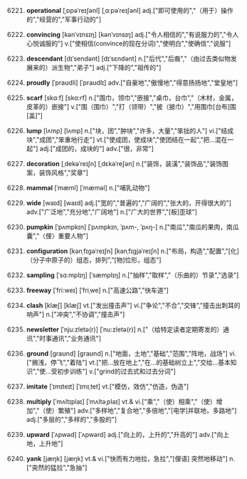 6221. **operational**
[ˌɒpəˈreɪʃənl]  [ˌɑ:pəˈreɪʃənl]
adj.["即可使用的","（用于）操作的","经营的","军事行动的"]  

6222. **convincing**
[kənˈvɪnsɪŋ]  [kənˈvɪnsɪŋ]
adj.["令人相信的","有说服力的","令人心悦诚服的"]  v.["使相信(convince的现在分词)","使明白","使确信","说服"]  

6223. **descendant**
[dɪˈsendənt]  [dɪˈsɛndənt]
n.["后代","后裔","（由过去类似物发展来的）派生物","弟子"]  adj.["下降的","祖传的"]  

6224. **proudly**
[ˈpraʊdli]  [ˈpraʊdlɪ]
adv.["自豪地","傲慢地","得意扬扬地","堂皇地"]  

6225. **scarf**
[skɑ:f]  [skɑ:rf]
n.["围巾，领巾","嵌接","桌巾，台巾","（木材，金属，皮革的）嵌接"]  v.["围（围巾）","打（领带）","披（披巾）","用围巾[台布]围[盖]"]  

6226. **lump**
[lʌmp]  [lʌmp]
n.["块，团","肿块","许多，大量","笨拙的人"]  vi.["结成块","成团","笨重地行走"]  vt.["使成团，使成块","使团结在一起","把…混在一起"]  adj.["成团的，成块的"]  adv.["很，非常"]  

6227. **decoration**
[ˌdekəˈreɪʃn]  [ˌdɛkəˈreʃən]
n.["装饰，装潢","装饰品","装饰图案，装饰风格","奖章"]  

6228. **mammal**
[ˈmæml]  [ˈmæməl]
n.["哺乳动物"]  

6229. **wide**
[waɪd]  [waɪd]
adj.["宽的","普遍的","广阔的","张大的，开得很大的"]  adv.["广泛地","充分地","广阔地"]  n.["广大的世界","[板]歪球"]  

6230. **pumpkin**
[ˈpʌmpkɪn]  [ˈpʌmpkɪn, ˈpʌm-, ˈpʌŋ-]
n.["南瓜","南瓜的果肉，南瓜囊","〈俚〉重要人物"]  

6231. **configuration**
[kənˌfɪgəˈreɪʃn]  [kənˌfɪgjəˈreɪʃn]
n.["布局，构造","配置","[化]（分子中原子的）组态，排列","[物]位形，组态"]  

6232. **sampling**
[ˈsɑ:mplɪŋ]  [ˈsæmplɪŋ]
n.["抽样","取样","（乐曲的）节录","选录"]  

6233. **freeway**
[ˈfri:weɪ]  [ˈfriˌwe]
n.["高速公路","快车道"]  

6234. **clash**
[klæʃ]  [klæʃ]
vt.["发出撞击声"]  vi.["争论","不合","交锋","撞击出刺耳的响声"]  n.["冲突","不协调","撞击声"]  

6235. **newsletter**
[ˈnju:zletə(r)]  [ˈnu:zletə(r)]
n.["（给特定读者定期寄发的）通讯","时事通讯","业务通讯"]  

6236. **ground**
[graʊnd]  [ɡraʊnd]
n.["地面，土地","基础","范围","阵地，战场"]  vi.["搁浅，停飞","着陆"]  vt.["把…放在地上","在…的基础树立上","交给…基本知识","使…受初步训练"]  v.["grind的过去式和过去分词"]  

6237. **imitate**
[ˈɪmɪteɪt]  [ˈɪmɪˌtet]
vt.["模仿，效仿","仿造，伪造"]  

6238. **multiply**
[ˈmʌltɪplaɪ]  [ˈmʌltəˌplaɪ]
vt.& vi.["乘","（使）相乘","（使）增加","（使）繁殖"]  adv.["多样地","复合地","多倍地","[电学]并联地，多路地"]  adj.["多层的","多样的","多股的"]  

6239. **upward**
[ˈʌpwəd]  [ˈʌpwərd]
adj.["向上的，上升的","升高的"]  adv.["向上地，上升地"]  

6240. **yank**
[jæŋk]  [jæŋk]
vt.& vi.["快而有力地拉，急拉","[俚语] 突然地移动"]  n.["突然的猛拉","急抽"]  

